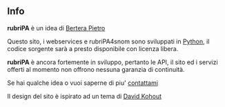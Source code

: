 ## Info

**rubriPA** è un idea di [Bertera Pietro](http://www.bertera.it)

Questo sito, i webservices e rubriPA4snom sono sviluppati in [Python](http://www.python.org), il codice sorgente sarà a presto disponibile con licenza libera.

**rubriPA** è ancora fortemente in sviluppo, pertanto le API, il sito ed i servizi offerti al momento non offrono nessuna garanzia di continuità.

Se hai qualche idea o vuoi saperne di piu' [contattami](http://www.bertera.it/index.php/contatti/)

Il design del sito è ispirato ad un tema di [David Kohout](http://www.davidkohout.cz/)
